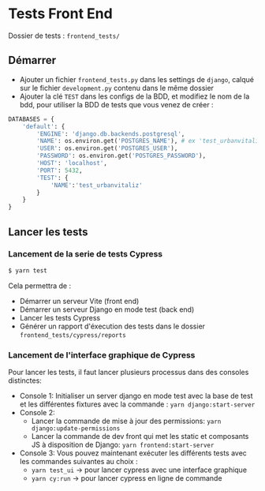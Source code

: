 # Tests Front End

Dossier de tests : `frontend_tests/`

## Démarrer

-   Ajouter un fichier `frontend_tests.py` dans les settings de `django`, calqué sur le fichier `development.py` contenu dans le même dossier
-   Ajouter la clé `TEST` dans les configs de la BDD, et modifiez le nom de la bdd, pour utiliser la BDD de tests que vous venez de créer :

```python
DATABASES = {
    'default': {
        'ENGINE': 'django.db.backends.postgresql',
        'NAME': os.environ.get('POSTGRES_NAME'), # ex 'test_urbanvitaliz'
        'USER': os.environ.get('POSTGRES_USER'),
        'PASSWORD': os.environ.get('POSTGRES_PASSWORD'),
        'HOST': 'localhost',
        'PORT': 5432,
        'TEST': {
            'NAME':'test_urbanvitaliz'
        }
    }
}
```

## Lancer les tests

### Lancement de la serie de tests Cypress

```bash
$ yarn test
```

Cela permettra de :

-   Démarrer un serveur Vite (front end)
-   Démarrer un serveur Django en mode test (back end)
-   Lancer les tests Cypress
-   Générer un rapport d'éxecution des tests dans le dossier `frontend_tests/cypress/reports`

### Lancement de l'interface graphique de Cypress

Pour lancer les tests, il faut lancer plusieurs processus dans des consoles distinctes:

-   Console 1: Initialiser un server django en mode test avec la base de test et les différentes fixtures avec la commande : `yarn django:start-server`
-   Console 2:
    -   Lancer la commande de mise à jour des permissions: `yarn django:update-permissions`
    -   Lancer la commande de dev front qui met les static et composants JS à disposition de Django: `yarn frontend:start-server`
-   Console 3: Vous pouvez maintenant exécuter les différents tests avec les commandes suivantes au choix :
    -   `yarn test_ui` -> pour lancer cypress avec une interface graphique
    -   `yarn cy:run` -> pour lancer cypress en ligne de commande
